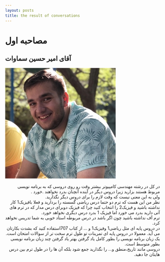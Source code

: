 ```yaml
---
layout: posts
title: the result of conversations
--- 
```


# مصاحبه اول
## آقای امیر حسین سماوات
![amir hossien samavat](\assets\images\tmp_1606852522905.jpg "amir hossien samavat")
<div dir="rtl">
    در کل در رشته مهندسی کامپیوتر بیشتر وقت رو روی دروسی که به برنامه نویسی  مربوط هستند بزارید زیرا دروس دیگر در آینده آنچنان بدرد نخواهند .خورد .
    <br>ولی به این معنی نیست که وقت لازم را برای دروس دیگر نگذارید.
    <br>نظر من این هست که ترم دو حتما درس ریاضی گسسته را بردارید و فعلا بافیزیک1 کار نداشته باشید و فیزیک2  را انتخاب کنید چرا که فیزیک دوبرای درس مدار که در ترم های آتی دارید بدرد می خورد اما فیزیک 1 بدرد درس دیگری نخواهد خورد.
    <br>ترم آف نداشته باشید چون اگر باشد در درس مربوطه استاد خوبی به شما تدریس نخواهد کرد.
    <br>در دروس پایه ای مثل ریاضی1 وفیزیک1 و ... از کتاب 707استفاده کنید که بشدت بکارتان می آید. معمولا در دروس پایه ای تمرینات تو طول ترم سخت  تر از سوالات امتحان است.
    <br>یک زبان برنامه نویسی را بطور کامل یاد گرفتن بهتر یاد گرفتن چند زبان برنامه نویسی بطور متوسط است.
    <br>دروسی مانند تاریخ،منطق و... را نگذارید جمع شود بلکه آن ها را در طول ترم بین درس هایتان جا دهید.
</div>

